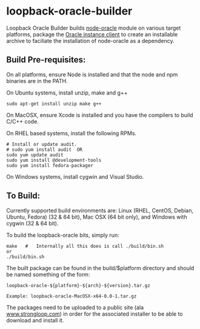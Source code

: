 loopback-oracle-builder
=======================

Loopback Oracle Builder builds [node-oracle](https://github.com/strongloop/node-oracle) module on various target
platforms, package the [Oracle instance client](http://www.oracle.com/technetwork/database/features/instant-client/index-097480.html)
to create an installable archive to faciliate the installation of node-oracle as a dependency.



Build Pre-requisites:
---------------------

On all platforms, ensure Node is installed and that the node and npm
binaries are in the PATH.


On Ubuntu systems, install unzip, make and g++

    sudo apt-get install unzip make g++


On MacOSX, ensure Xcode is installed and you have the compilers to 
build C/C++ code. 


On RHEL based systems, install the following RPMs.

    # Install or update audit.
    # sudo yum install audit  OR
    sudo yum update audit
    sudo yum install @development-tools
    sudo yum install fedora-packager

On Windows systems, install cygwin and Visual Studio.

To Build:
---------
Currently supported build environments are: Linux (RHEL, CentOS, Debian, Ubuntu, Fedora) (32 & 64 bit),
Mac OSX (64 bit only), and Windows with cygwin (32 & 64 bit).

To build the loopback-oracle bits, simply run:

    make   #   Internally all this does is call ./build/bin.sh
    or
    ./build/bin.sh

The built package can be found in the build/$platform directory and should
be named something of the form:

    loopback-oracle-${platform}-${arch}-${version}.tar.gz

    Example: loopback-oracle-MacOSX-x64-0.0-1.tar.gz


The packages need to be uploaded to a public site (ala www.strongloop.com)
in order for the associated installer to be able to download and install
it.


